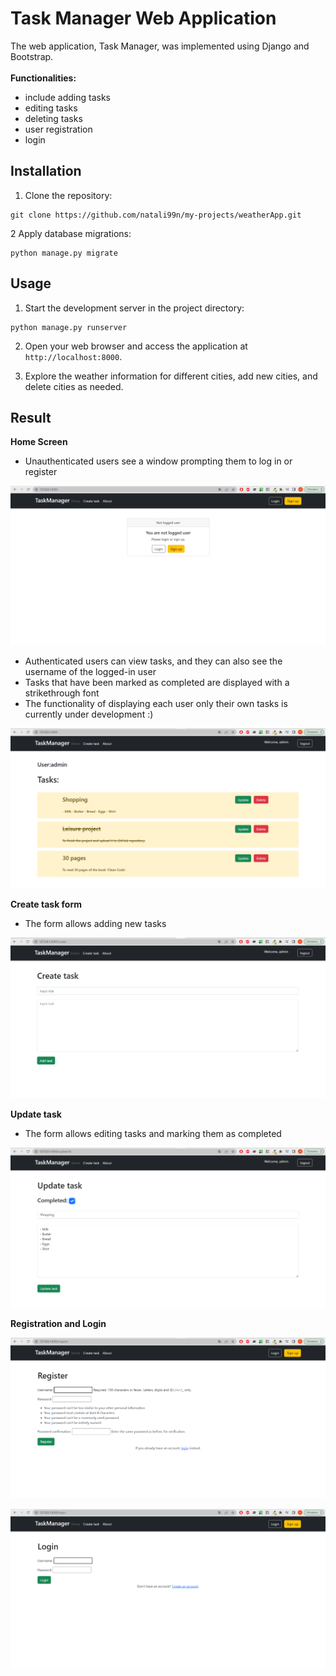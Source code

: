 # Task Manager Web Application
The web application, Task Manager, was implemented using Django and Bootstrap. <br>  
**Functionalities:**   
* include adding tasks 
* editing tasks
* deleting tasks
* user registration 
* login

## Installation

1. Clone the repository:
```
git clone https://github.com/natali99n/my-projects/weatherApp.git
```
2 Apply database migrations:
```
python manage.py migrate
```
## Usage

1. Start the development server in the project directory:
```
python manage.py runserver
```

2. Open your web browser and access the application at `http://localhost:8000`.

3. Explore the weather information for different cities, add new cities, and delete cities as needed.

## Result  

**Home Screen**  
* Unauthenticated users see a window prompting them to log in or register  

![Alt text](image/notLogined.png)

* Authenticated users can view tasks, and they can also see the username of the logged-in user
* Tasks that have been marked as completed are displayed with a strikethrough font
* The functionality of displaying each user only their own tasks is currently under development :)  

![Alt text](image/home.png)

**Create task form**  
* The form allows adding new tasks  

![Alt text](image/create.png)

**Update task**  
* The form allows editing tasks and marking them as completed    

![Alt text](image/update.png)

**Registration and Login**  

![Alt text](image/register.png)

![Alt text](image/login.png)

